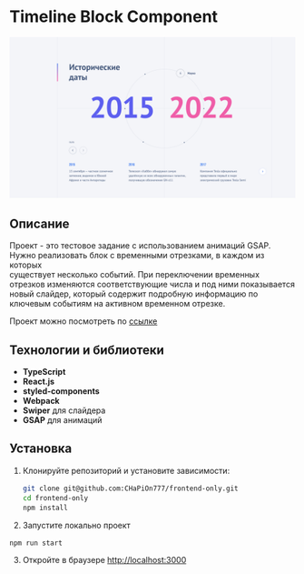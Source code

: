# Timeline Block Component

![Демонстрация блока «Исторические даты»](./screenshot.png)

## Описание

Проект - это тестовое задание с использованием анимаций GSAP. Нужно реализовать блок с временными отрезками, в каждом из которых  
существует несколько событий.
При переключении временных отрезков изменяются соответствующие числа и под ними показывается новый слайдер, который содержит подробную информацию по ключевым событиям на активном временном отрезке.

Проект можно посмотреть по [ссылке](https://frontend-only-phi.vercel.app/)

## Технологии и библиотеки

- **TypeScript**
- **React.js**
- **styled-components**
- **Webpack**
- **Swiper** для слайдера
- **GSAP** для анимаций

## Установка

1. Клонируйте репозиторий и установите зависимости:

   ```bash
   git clone git@github.com:CHaPiOn777/frontend-only.git
   cd frontend-only
   npm install

   ```

2. Запустите локально проект

```bash
npm run start
```

3. Откройте в браузере [http://localhost:3000](http://localhost:3000)
